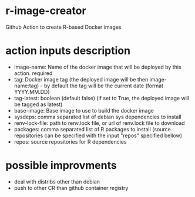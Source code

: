 # r-image-creator
Github Action to create R-based Docker images


# action inputs description 

- image-name: Name of the docker image that will be deployed by this action. required
- tag: Docker image tag (the deployed image will be then image-name:tag) - by default the tag will be the current date (format YYYY.MM.DD)
- tag-latest: boolean (default false) (if set to True, the deployed image will be tagged as latest)
- base-image: Base image to use to build the docker image
- sysdeps: comma separated list of debian sys dependencies to install 
- renv-lock-file: path to renv.lock file, or url of renv.lock file to download
- packages: comma separated list of R packages to install (source repositories can be specified with the input "repos" specified bellow)
- repos: source repositories for R dependencies
    
# possible improvments 

- deal with distribs other than debian
- push to other CR than github container registry 
